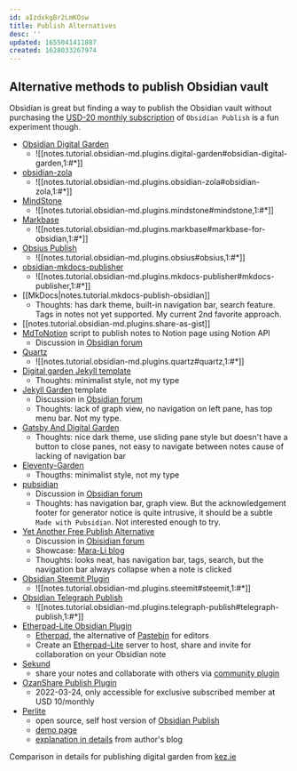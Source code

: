 ```yaml
---
id: aIzdxkgBr2LmKOsw
title: Publish Alternatives
desc: ''
updated: 1655041411887
created: 1628033267974
---
```

## Alternative methods to publish Obsidian vault

Obsidian is great but finding a way to publish the Obsidian vault without purchasing the [USD-20 monthly subscription](https://obsidian.md/publish) of `Obsidian Publish` is a fun experiment though.

- [Obsidian Digital Garden](https://github.com/oleeskild/obsidian-digital-garden)
    - ![[notes.tutorial.obsidian-md.plugins.digital-garden#obsidian-digital-garden,1:#*]]
- [obsidian-zola](https://github.com/ppeetteerrs/obsidian-zola)
    - ![[notes.tutorial.obsidian-md.plugins.obsidian-zola#obsidian-zola,1:#*]]
- [MindStone](https://github.com/TuanManhCao/digital-garden)
    - ![[notes.tutorial.obsidian-md.plugins.mindstone#mindstone,1:#*]]
- [Markbase](https://github.com/markbaseteam/obsidian-markbase)
    - ![[notes.tutorial.obsidian-md.plugins.markbase#markbase-for-obsidian,1:#*]]
- [Obsius Publish](https://github.com/jonstodle/obsius-obsidian-plugin)
    - ![[notes.tutorial.obsidian-md.plugins.obsius#obsius,1:#*]]
- [obsidian-mkdocs-publisher](https://github.com/Mara-Li/obsidian-mkdocs-publisher)
    - ![[notes.tutorial.obsidian-md.plugins.mkdocs-publisher#mkdocs-publisher,1:#*]]
- [[MkDocs|notes.tutorial.mkdocs-publish-obsidian]]
    - Thoughts: has dark theme, built-in navigation bar, search feature. Tags in notes not yet supported. My current 2nd favorite approach.
- [[notes.tutorial.obsidian-md.plugins.share-as-gist]]
- [MdToNotion](https://github.com/Layjoo/MdToNotion) script to publish notes to Notion page using Notion API
    - Discussion in [Obsidian forum](https://forum.obsidian.md/t/publish-obsidian-note-using-notion/27227)
- [Quartz](https://quartz.jzhao.xyz/)
    - ![[notes.tutorial.obsidian-md.plugins.quartz#quartz,1:#*]]
- [Digital garden Jekyll template](https://github.com/maximevaillancourt/digital-garden-jekyll-template)
    - Thoughts: minimalist style, not my type
- [Jekyll Garden](https://github.com/Jekyll-Garden/jekyll-garden.github.io) template
    - Discussion in [Obsidian forum](https://forum.obsidian.md/t/jekyll-garden-new-jekyll-theme-for-obsidian-users/23296)
    - Thoughts: lack of graph view, no navigation on left pane, has top menu bar. Not my type.
- [Gatsby And Digital Garden](https://github.com/mathieudutour/gatsby-digital-garden/)
    - Thoughts: nice dark theme, use sliding pane style but doesn't have a button to close panes, not easy to navigate between notes cause of lacking of navigation bar
- [Eleventy-Garden](https://github.com/binyamin/eleventy-garden)
    - Thougths: minimalist style, not my type
- [pubsidian](https://github.com/yoursamlan/pubsidian)
    - Discussion in [Obsidian forum](https://forum.obsidian.md/t/pubsidian-free-and-elegant-obsidian-publish-alternative/21825)
    - Thoughts: has navigation bar, graph view. But the acknowledgement footer for generator notice is quite intrusive, it should be a subtle `Made with Pubsidian`. Not interested enough to try.
- [Yet Another Free Publish Alternative](https://github.com/Mara-Li/yet-another-free-publish-alternative)
    - Discussion in [Obisidian forum](https://forum.obsidian.md/t/yet-another-free-publish-alternative-yafpa/23608)
    - Showcase: [Mara-Li blog](https://owlly-house.netlify.app/)
    - Thoughts: looks neat, has navigation bar, tags, search, but the navigation bar always collapse when a note is clicked
- [Obsidian Steemit Plugin](https://github.com/anpigon/obsidian-steemit-plugin)
    - ![[notes.tutorial.obsidian-md.plugins.steemit#steemit,1:#*]]
- [Obsidian Telegraph Publish](https://github.com/reorx/obsidian-telegraph-publish)
    - ![[notes.tutorial.obsidian-md.plugins.telegraph-publish#telegraph-publish,1:#*]]
- [Etherpad-Lite Obsidian Plugin](https://github.com/egradman/obsidian-etherpad-lite)
    - [Etherpad](https://etherpad.org/), the alternative of [Pastebin](https://pastebin.com/) for editors
    - Create an [Etherpad-Lite](https://github.com/ether/etherpad-lite) server to host, share and invite for collaboration on your Obsidian note
- [Sekund](https://www.sekund.io/)
    - share your notes and collaborate with others via [community plugin](https://github.com/Sekund/sekund-plugin-react) 
- [OzanShare Publish Plugin](https://github.com/ozntel/ozanshare-publish-plugin)
    - 2022-03-24, only accessible for exclusive subscribed member at USD 10/monthly
- [Perlite](https://github.com/secure-77/Perlite)
    - open source, self host version of [Obsidian Publish]((https://obsidian.md/publish))
    - [demo page](https://perlite.secure77.de/)
    - [explanation in details](https://secure77.de/perlite/) from author's blog


Comparison in details for publishing digital garden from [kez.ie](https://www.kez.ie/notes/choosing%20the%20right%20platform%20to%20create%20a%20public%20digital%20garden/)
